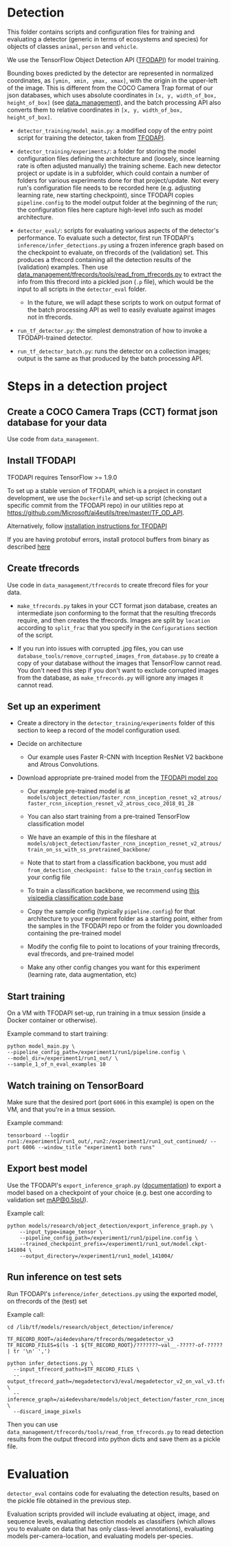 # Detection

This folder contains scripts and configuration files for training and evaluating a detector (generic in terms of ecosystems and species) for objects of classes `animal`, `person` and `vehicle`. 

We use the TensorFlow Object Detection API ([TFODAPI](https://github.com/tensorflow/models/tree/master/research/object_detection)) for model training. 

Bounding boxes predicted by the detector are represented in normalized coordinates, as `[ymin, xmin, ymax, xmax]`, with the origin in the upper-left of the image. This is different from the COCO Camera Trap format of our json databases, which uses absolute coordinates in `[x, y, width_of_box, height_of_box]` (see [data_management](api/detector_batch_processing/README.md)), and the batch processing API also converts them to relative coordinates in `[x, y, width_of_box, height_of_box]`.


- `detector_training/model_main.py`: a modified copy of the entry point script for training the detector, taken from [TFODAPI](https://github.com/tensorflow/models/blob/master/research/object_detection/model_main.py).

- `detector_training/experiments/`: a folder for storing the model configuration files defining the architecture and (loosely, since learning rate is often adjusted manually) the training scheme. Each new detector project or update is in a subfolder, which could contain a number of folders for various experiments done for that project/update. Not every run's configuration file needs to be recorded here (e.g. adjusting learning rate, new starting checkpoint), since TFODAPI copies `pipeline.config` to the model output folder at the beginning of the run; the configuration files here capture high-level info such as model architecture. 

- `detector_eval/`: scripts for evaluating various aspects of the detector's performance. To evaluate such a detector, first run TFODAPI's `inference/infer_detections.py` using a frozen inference graph based on the checkpoint to evaluate, on tfrecords of the (validation) set. This produces a tfrecord containing all the detection results of the (validation) examples. Then use [data_management/tfrecords/tools/read_from_tfrecords.py](data_management/tfrecords/tools/read_from_tfrecords.py) to extract the info from this tfrecord into a pickled json (`.p` file), which would be the input to all scripts in the `detector_eval` folder. 
    - In the future, we will adapt these scripts to work on output format of the batch processing API as well to easily evaluate against images not in tfrecords.

- `run_tf_detector.py`: the simplest demonstration of how to invoke a TFODAPI-trained detector.

- `run_tf_detector_batch.py`: runs the detector on a collection images; output is the same as that produced by the batch processing API.


# Steps in a detection project


## Create a COCO Camera Traps (CCT) format json database for your data
Use code from `data_management`.


## Install TFODAPI

TFODAPI requires TensorFlow >= 1.9.0

To set up a stable version of TFODAPI, which is a project in constant development, we use the `Dockerfile` and set-up script (checking out a specific commit from the TFODAPI repo) in our utilities repo at https://github.com/Microsoft/ai4eutils/tree/master/TF_OD_API.

Alternatively, follow [installation instructions for TFODAPI](https://github.com/tensorflow/models/blob/master/research/object_detection/g3doc/installation.md)
 
If you are having protobuf errors, install protocol buffers from binary as described [here](https://github.com/tensorflow/models/blob/master/research/object_detection/g3doc/installation.md)


## Create tfrecords
Use code in `data_management/tfrecords` to create tfrecord files for your data.

- `make_tfrecords.py` takes in your CCT format json database, creates an intermediate json conforming to the format that the resulting tfrecords require, and then creates the tfrecords. Images are split by `location` according to `split_frac` that you specify in the `Configurations` section of the script.
 
- If you run into issues with corrupted .jpg files, you can use `database_tools/remove_corrupted_images_from_database.py` to create a copy of your database without the images that TensorFlow cannot read. You don't need this step if you don't want to exclude corrupted images from the database, as `make_tfrecords.py` will ignore any images it cannot read.


## Set up an experiment
- Create a directory in the `detector_training/experiments` folder of this section to keep a record of the model configuration used.

- Decide on architecture
    - Our example uses Faster R-CNN with Inception ResNet V2 backbone and Atrous Convolutions. 

- Download appropriate pre-trained model from the [TFODAPI model zoo](https://github.com/tensorflow/models/blob/master/research/object_detection/g3doc/detection_model_zoo.md)
    - Our example pre-trained model is at `models/object_detection/faster_rcnn_inception_resnet_v2_atrous/faster_rcnn_inception_resnet_v2_atrous_coco_2018_01_28`
    - You can also start training from a pre-trained TensorFlow classification model
    
    - We have an example of this in the fileshare at `models/object_detection/faster_rcnn_inception_resnet_v2_atrous/train_on_ss_with_ss_pretrained_backbone/`
    - Note that to start from a classification backbone, you must add `from_detection_checkpoint: false` to the `train_config` section in your config file
    - To train a classification backbone, we recommend using [this visipedia classification code base](https://github.com/visipedia/tf_classification)
    
    - Copy the sample config (typically `pipeline.config`) for that architecture to your experiment folder as a starting point, either from the samples in the TFODAPI repo or from the folder you downloaded containing the pre-trained model

    - Modify the config file to point to locations of your training tfrecords, eval tfrecords, and pre-trained model

    - Make any other config changes you want for this experiment (learning rate, data augmentation, etc)

  
## Start training

On a VM with TFODAPI set-up, run training in a tmux session (inside a Docker container or otherwise). 

Example command to start training:
```
python model_main.py \
--pipeline_config_path=/experiment1/run1/pipeline.config \
--model_dir=/experiment1/run1_out/ \
--sample_1_of_n_eval_examples 10
```


## Watch training on TensorBoard
Make sure that the desired port (port `6006` in this example) is open on the VM, and that you're in a tmux session.

Example command:
```
tensorboard --logdir run1:/experiment1/run1_out/,run2:/experiment1/run1_out_continued/ --port 6006 --window_title "experiment1 both runs"
```

## Export best model

Use the TFODAPI's `export_inference_graph.py` ([documentation](https://github.com/tensorflow/models/blob/master/research/object_detection/g3doc/exporting_models.md)) to export a model based on a checkpoint of your choice (e.g. best one according to validation set mAP@0.5IoU).

Example call:
```
python models/research/object_detection/export_inference_graph.py \
    --input_type=image_tensor \
    --pipeline_config_path=/experiment1/run1/pipeline.config \
    --trained_checkpoint_prefix=/experiment1/run1_out/model.ckpt-141004 \
    --output_directory=/experiment1/run1_model_141004/
```


## Run inference on test sets

Run TFODAPI's `inference/infer_detections.py` using the exported model, on tfrecords of the (test) set

Example call:
```
cd /lib/tf/models/research/object_detection/inference/

TF_RECORD_ROOT=/ai4edevshare/tfrecords/megadetector_v3
TF_RECORD_FILES=$(ls -1 ${TF_RECORD_ROOT}/???????~val__-?????-of-????? | tr '\n' ',')

python infer_detections.py \
  --input_tfrecord_paths=$TF_RECORD_FILES \
  --output_tfrecord_path=/megadetectorv3/eval/megadetector_v2_on_val_v3.tfrecord \
  --inference_graph=/ai4edevshare/models/object_detection/faster_rcnn_inception_resnet_v2_atrous/megadetector_v2/frozen_inference_graph.pb \
  --discard_image_pixels
```
Then you can use `data_management/tfrecords/tools/read_from_tfrecords.py` to read detection results from the output tfrecord into python dicts and save them as a pickle file.


# Evaluation
`detector_eval` contains code for evaluating the detection results, based on the pickle file obtained in the previous step.

Evaluation scripts provided will include evaluating at object, image, and sequence levels, evaluating detection models as classifiers (which allows you to evaluate on data that has only class-level annotations), evaluating models per-camera-location, and evaluating models per-species.

